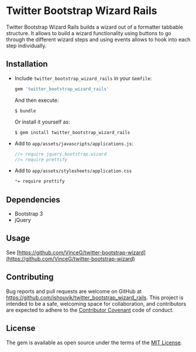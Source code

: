 # Twitter Bootstrap Wizard Rails
Twitter Bootstrap Wizard Rails builds a wizard out of a formatter tabbable structure. It allows to build a wizard functionality using buttons to go through the different wizard steps and using events allows to hook into each step individually.

## Installation

* Include `twitter_bootstrap_wizard_rails` in your `Gemfile`:

  ```ruby
  gem 'twitter_bootstrap_wizard_rails'
  ```

  And then execute:

      $ bundle

  Or install it yourself as:

      $ gem install twitter_bootstrap_wizard_rails


* Add to `app/assets/javascripts/applications.js`:
  ```javascript
  //= require jquery.bootstrap.wizard
  //= require prettify
  ```

* Add to `app/assets/stylesheets/application.css`
  ```css
  *= require prettify
  ```

## Dependencies
* Bootstrap 3
* jQuery

## Usage

See [https://github.com/VinceG/twitter-bootstrap-wizard](https://github.com/VinceG/twitter-bootstrap-wizard)


## Contributing

Bug reports and pull requests are welcome on GitHub at https://github.com/ishouvik/twitter_bootstrap_wizard_rails. This project is intended to be a safe, welcoming space for collaboration, and contributors are expected to adhere to the [Contributor Covenant](contributor-covenant.org) code of conduct.


## License

The gem is available as open source under the terms of the [MIT License](http://opensource.org/licenses/MIT).

